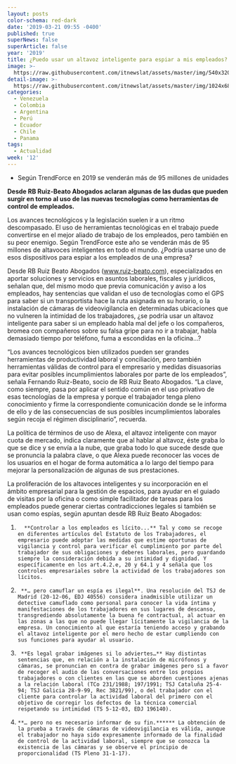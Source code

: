 ```yaml
---
layout: posts
color-schema: red-dark
date: '2019-03-21 09:55 -0400'
published: true
superNews: false
superArticle: false
year: '2019'
title: ¿Puedo usar un altavoz inteligente para espiar a mis empleados?
image: >-
  https://raw.githubusercontent.com/itnewslat/assets/master/img/540x320/Espiar-p.jpg
detail-image: >-
  https://raw.githubusercontent.com/itnewslat/assets/master/img/1024x680/Espiar-g.jpg
categories:
  - Venezuela
  - Colombia
  - Argentina
  - Perú
  - Ecuador
  - Chile
  - Panama
tags:
  - Actualidad
week: '12'
---
```

- Según TrendForce en 2019 se venderán más de 95 millones de unidades

**Desde RB Ruiz-Beato Abogados aclaran algunas de las dudas que pueden surgir en torno al uso de las nuevas tecnologías como herramientas de control de empleados.**

Los avances tecnológicos y la legislación suelen ir a un ritmo descompasado. El uso de herramientas tecnológicas en el trabajo puede convertirse en el mejor aliado de trabajo de los empleados, pero también en su peor enemigo. Según TrendForce este año se venderán más de 95 millones de altavoces inteligentes en todo el mundo. ¿Podría usarse uno de esos dispositivos para espiar a los empleados de una empresa?

Desde RB Ruiz Beato Abogados (www.ruiz-beato.com), especializados en aportar soluciones y servicios en asuntos laborales, fiscales y jurídicos, señalan que, del mismo modo que previa comunicación y aviso a los empleados, hay sentencias que validan el uso de tecnologías como el GPS para saber si un transportista hace la ruta asignada en su horario, o la instalación de cámaras de videovigilancia en determinadas ubicaciones que no vulneren la intimidad de los trabajadores,  ¿se podría usar un altavoz inteligente para saber si un empleado habla mal del jefe o los compañeros, bromea con compañeros sobre su falsa gripe para no ir a trabajar, habla demasiado tiempo por teléfono, fuma a escondidas en la oficina...?

“Los avances tecnológicos bien utilizados pueden ser grandes herramientas de productividad laboral y conciliación, pero también herramientas válidas de control para el empresario y medidas disuasorias para evitar posibles incumplimientos laborales por parte de los empleados”, señala Fernando Ruiz-Beato, socio de RB Ruiz Beato Abogados. “La clave, como siempre, pasa por aplicar el sentido común en el uso privativo de esas tecnologías de la empresa y porque el trabajador tenga pleno conocimiento y firme la correspondiente comunicación donde se le informa de ello y de las consecuencias de sus posibles incumplimientos laborales según recoja el régimen disciplinario”, recuerda.

La política de términos de uso de Alexa, el altavoz inteligente con mayor cuota de mercado, indica claramente que al hablar al altavoz, éste graba lo que se dice y se envía a la nube, que graba todo lo que sucede desde que se pronuncia la palabra clave, o que Alexa puede reconocer las voces de los usuarios en el hogar de forma automática a lo largo del tiempo para mejorar la personalización de algunas de sus prestaciones.

La proliferación de los altavoces inteligentes y su incorporación en el ámbito empresarial para la gestión de espacios, para ayudar en el guiado de visitas por la oficina o como simple facilitador de tareas para los empleados puede generar ciertas contradicciones legales si también se usan como espías, según apuntan desde RB Ruiz Beato Abogados:

1)       **Controlar a los empleados es lícito...** Tal y como se recoge en diferentes artículos del Estatuto de los Trabajadores, el empresario puede adoptar las medidas que estime oportunas de vigilancia y control para verificar el cumplimiento por parte del trabajador de sus obligaciones y deberes laborales, pero guardando siempre la consideración debida a su intimidad y dignidad. Y específicamente en los art.4.2.e, 20 y 64.1 y 4 señala que los controles empresariales sobre la actividad de los trabajadores son lícitos.

2)      **… pero camuflar un espía es ilegal**. Una resolución del TSJ de Madrid (20-12-06, EDJ 40556) considera inadmisible utilizar un detective camuflado como personal para conocer la vida íntima y manifestaciones de los trabajadores en sus lugares de descanso, transgrediendo absolutamente la buena fe contractual, al actuar en las zonas a las que no puede llegar lícitamente la vigilancia de la empresa. Un conocimiento al que estaría teniendo acceso y grabando el altavoz inteligente por el mero hecho de estar cumpliendo con sus funciones para ayudar al usuario.

3)      **Es legal grabar imágenes si lo adviertes…** Hay distintas sentencias que, en relación a la instalación de micrófonos y cámaras, se pronuncian en contra de grabar imágenes pero sí a favor de recoger el audio de las conversaciones entre los propios trabajadores o con clientes en las que se aborden cuestiones ajenas a la relación laboral (TCo 231/1988; 197/1991; TSJ Cataluña 25-4-94; TSJ Galicia 28-9-99, Rec 3821/99), o del trabajador con el cliente para controlar la actividad laboral del primero con el objetivo de corregir los defectos de la técnica comercial respetando su intimidad (TS 5-12-03, EDJ 196140).

4)     **… pero no es necesario informar de su fin.****** La obtención de la prueba a través de cámaras de videovigilancia es válida, aunque el trabajador no haya sido expresamente informado de la finalidad de control de la actividad laboral, siempre que se conozca la existencia de las cámaras y se observe el principio de proporcionalidad (TS Pleno 31-1-17).
